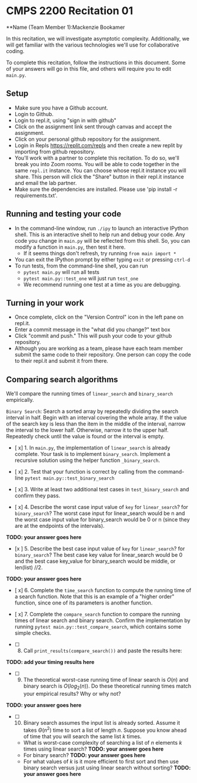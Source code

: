 # CMPS 2200  Recitation 01

**Name (Team Member 1):Mackenzie Bookamer 


In this recitation, we will investigate asymptotic complexity. Additionally, we will get familiar with the various technologies we'll use for collaborative coding.

To complete this recitation, follow the instructions in this document. Some of your answers will go in this file, and others will require you to edit `main.py`.


## Setup
- Make sure you have a Github account.
- Login to Github.
- Login to repl.it, using "sign in with github"
- Click on the assignment link sent through canvas and accept the assignment. 
- Click on your personal github repository for the assignment.
- Login in Repls https://replit.com/repls and then create a new replit by importing from github repository.
- You'll work with a partner to complete this recitation. To do so, we'll break you into Zoom rooms. You will be able to code together in the same `repl.it` instance. You can choose whose repl.it instance you will share. This person will click the "Share" button in their repl.it instance and email the lab partner.
- Make sure the dependencies are installed. Please use 'pip install -r requirements.txt'.

## Running and testing your code
- In the command-line window, run `./ipy` to launch an interactive IPython shell. This is an interactive shell to help run and debug your code. Any code you change in `main.py` will be reflected from this shell. So, you can modify a function in `main.py`, then test it here.
  + If it seems things don't refresh, try running `from main import *`
- You can exit the IPython prompt by either typing `exit` or pressing `ctrl-d`
- To run tests, from the command-line shell, you can run
  + `pytest main.py` will run all tests
  + `pytest main.py::test_one` will just run `test_one`
  + We recommend running one test at a time as you are debugging.

## Turning in your work

- Once complete, click on the "Version Control" icon in the left pane on repl.it.
- Enter a commit message in the "what did you change?" text box
- Click "commit and push." This will push your code to your github repository.
- Although you are working as a team, please have each team member submit the same code to their repository. One person can copy the code to their repl.it and submit it from there.

## Comparing search algorithms

We'll compare the running times of `linear_search` and `binary_search` empirically.

`Binary Search`: Search a sorted array by repeatedly dividing the search interval in half. Begin with an interval covering the whole array. If the value of the search key is less than the item in the middle of the interval, narrow the interval to the lower half. Otherwise, narrow it to the upper half. Repeatedly check until the value is found or the interval is empty.

- [ x] 1. In `main.py`, the implementation of `linear_search` is already complete. Your task is to implement `binary_search`. Implement a recursive solution using the helper function `_binary_search`. 

- [ x] 2. Test that your function is correct by calling from the command-line `pytest main.py::test_binary_search`

- [ x] 3. Write at least two additional test cases in `test_binary_search` and confirm they pass.

- [ x] 4. Describe the worst case input value of `key` for `linear_search`? for `binary_search`? The worst case input for linear_search would be n and the worst case input value for binary_search would be 0 or n (since they are at the endpoints of the intervals).

**TODO: your answer goes here**

- [x ] 5. Describe the best case input value of `key` for `linear_search`? for `binary_search`? The best case key value for linear_search would be 0 and the best case key_value for binary_search would be middle, or len(list) //2. 

**TODO: your answer goes here**

- [ x] 6. Complete the `time_search` function to compute the running time of a search function. Note that this is an example of a "higher order" function, since one of its parameters is another function.

- [ x] 7. Complete the `compare_search` function to compare the running times of linear search and binary search. Confirm the implementation by running `pytest main.py::test_compare_search`, which contains some simple checks.

- [ ] 8. Call `print_results(compare_search())` and paste the results here:

**TODO: add your timing results here**

- [ ] 9. The theoretical worst-case running time of linear search is $O(n)$ and binary search is $O(log_2(n))$. Do these theoretical running times match your empirical results? Why or why not?

**TODO: your answer goes here**

- [ ] 10. Binary search assumes the input list is already sorted. Assume it takes $\Theta(n^2)$ time to sort a list of length $n$. Suppose you know ahead of time that you will search the same list $k$ times. 
  + What is worst-case complexity of searching a list of $n$ elements $k$ times using linear search? **TODO: your answer goes here**
  + For binary search? **TODO: your answer goes here**
  + For what values of $k$ is it more efficient to first sort and then use binary search versus just using linear search without sorting? **TODO: your answer goes here**
